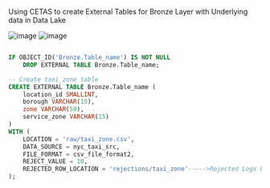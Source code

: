 Using CETAS to create External Tables for Bronze Layer with Underlying data in Data Lake

![image](https://github.com/user-attachments/assets/b928dc1c-d1ae-4d16-9716-60f8516cb314)
![image](https://github.com/user-attachments/assets/97dc6794-7951-4e6a-8006-651d464d1211)

````sql

IF OBJECT_ID('Bronze.Table_name') IS NOT NULL
    DROP EXTERNAL TABLE Bronze.Table_name;

-- Create taxi_zone table
CREATE EXTERNAL TABLE Bronze.Table_name (
    location_id SMALLINT,
    borough VARCHAR(15),
    zone VARCHAR(50),
    service_zone VARCHAR(15)
)
WITH (
    LOCATION = 'raw/taxi_zone.csv',
    DATA_SOURCE = nyc_taxi_src,
    FILE_FORMAT = csv_file_format2,
    REJECT_VALUE = 10,
    REJECTED_ROW_LOCATION = 'rejections/taxi_zone'----->Rejected Logs Location
);



